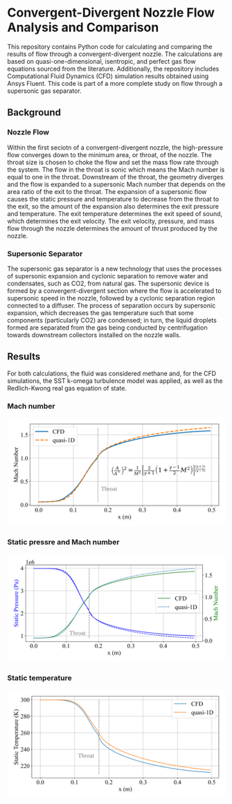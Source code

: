 # Convergent-Divergent Nozzle Flow Analysis and Comparison

This repository contains Python code for calculating and comparing the results of flow through a convergent-divergent nozzle. The calculations are based on quasi-one-dimensional, isentropic, and perfect gas flow equations sourced from the literature. Additionally, the repository includes Computational Fluid Dynamics (CFD) simulation results obtained using Ansys Fluent. This code is part of a more complete study on flow through a supersonic gas separator.

## Background

### Nozzle Flow
Within the first seciotn of a convergent-divergent nozzle, the high-pressure flow converges down to the minimum area, or throat, of the nozzle. The throat size is chosen to choke the flow and set the mass flow rate through the system. The flow in the throat is sonic which means the Mach number is equal to one in the throat. Downstream of the throat, the geometry diverges and the flow is expanded to a supersonic Mach number that depends on the area ratio of the exit to the throat. The expansion of a supersonic flow causes the static pressure and temperature to decrease from the throat to the exit, so the amount of the expansion also determines the exit pressure and temperature. The exit temperature determines the exit speed of sound, which determines the exit velocity. The exit velocity, pressure, and mass flow through the nozzle determines the amount of thrust produced by the nozzle.

### Supersonic Separator

The supersonic gas separator is a new technology that uses the processes of supersonic expansion and cyclonic separation to remove water and condensates, such as CO2, from natural gas. The supersonic device is formed by a convergent-divergent section where the flow is accelerated to supersonic speed in the nozzle, followed by a cyclonic separation region connected to a diffuser. The process of separation occurs by supersonic expansion, which decreases the gas temperature such that some components (particularly CO2) are condensed; in turn, the liquid droplets formed are separated from the gas being conducted by centrifugation towards downstream collectors installed on the nozzle walls.

## Results

For both calculations, the fluid was considered methane and, for the CFD simulations, the SST k-omega turbulence model was applied, as well as the Redlich-Kwong real gas equation of state.

### Mach number 
<img src="Images/Mach_plot.png" width="600">

### Static pressre and Mach number
<img src="Images/Mach_Pressure_plot.png" width="600">

### Static temperature
<img src="Images/Temperature_plot.png" width="600">
